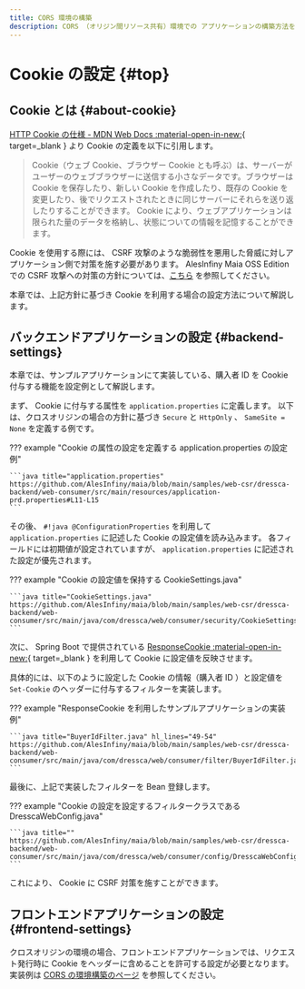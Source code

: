 ```yaml
---
title: CORS 環境の構築
description: CORS （オリジン間リソース共有）環境での アプリケーションの構築方法を解説します。
---
```


# Cookie の設定 {#top}

## Cookie とは {#about-cookie}

[HTTP Cookie の仕様 - MDN Web Docs :material-open-in-new:](https://www.ipa.go.jp/security/vuln/websecurity/csrf.html){ target=_blank } より Cookie の定義を以下に引用します。

> Cookie（ウェブ Cookie、ブラウザー Cookie とも呼ぶ）は、サーバーがユーザーのウェブブラウザーに送信する小さなデータです。ブラウザーは Cookie を保存したり、新しい Cookie を作成したり、既存の Cookie を変更したり、後でリクエストされたときに同じサーバーにそれらを送り返したりすることができます。 Cookie により、ウェブアプリケーションは限られた量のデータを格納し、状態についての情報を記憶することができます。

Cookie を使用する際には、 CSRF 攻撃のような脆弱性を悪用した脅威に対しアプリケーション側で対策を施す必要があります。
AlesInfiny Maia OSS Edition での CSRF 攻撃への対策の方針については、[こちら](../../../app-architecture/security/csrf.md) を参照してください。

本章では、上記方針に基づき Cookie を利用する場合の設定方法について解説します。

## バックエンドアプリケーションの設定 {#backend-settings}

本章では、サンプルアプリケーションにて実装している、購入者 ID を Cookie 付与する機能を設定例として解説します。

まず、 Cookie に付与する属性を `application.properties` に定義します。
以下は、クロスオリジンの場合の方針に基づき `Secure` と `HttpOnly` 、 `SameSite = None` を定義する例です。

??? example "Cookie の属性の設定を定義する application.properties の設定例"

    ```java title="application.properties"
    https://github.com/AlesInfiny/maia/blob/main/samples/web-csr/dressca-backend/web-consumer/src/main/resources/application-prd.properties#L11-L15
    ```

その後、 `#!java @ConfigurationProperties` を利用して `application.properties` に記述した Cookie の設定値を読み込みます。
各フィールドには初期値が設定されていますが、 `application.properties` に記述された設定が優先されます。

??? example "Cookie の設定値を保持する CookieSettings.java"

    ```java title="CookieSettings.java"
    https://github.com/AlesInfiny/maia/blob/main/samples/web-csr/dressca-backend/web-consumer/src/main/java/com/dressca/web/consumer/security/CookieSettings.java
    ```

次に、 Spring Boot で提供されている [ResponseCookie :material-open-in-new:](https://spring.pleiades.io/spring-framework/docs/current/javadoc-api/org/springframework/http/ResponseCookie.html){ target=_blank } を利用して Cookie に設定値を反映させます。

具体的には、以下のように設定した Cookie の情報（購入者 ID ）と設定値を `Set-Cookie` のヘッダーに付与するフィルターを実装します。

??? example "ResponseCookie を利用したサンプルアプリケーションの実装例"

    ```java title="BuyerIdFilter.java" hl_lines="49-54"
    https://github.com/AlesInfiny/maia/blob/main/samples/web-csr/dressca-backend/web-consumer/src/main/java/com/dressca/web/consumer/filter/BuyerIdFilter.java
    ```

最後に、上記で実装したフィルターを Bean 登録します。

??? example "Cookie の設定を設定するフィルタークラスである DresscaWebConfig.java"

    ```java title=""
    https://github.com/AlesInfiny/maia/blob/main/samples/web-csr/dressca-backend/web-consumer/src/main/java/com/dressca/web/consumer/config/DresscaWebConfig.java
    ```

これにより、 Cookie に CSRF 対策を施すことができます。

## フロントエンドアプリケーションの設定 {#frontend-settings}

クロスオリジンの環境の場合、フロントエンドアプリケーションでは、リクエスト発行時に Cookie をヘッダーに含めることを許可する設定が必要となります。
実装例は [CORS の環境構築のページ](index.md#http-request-header) を参照してください。
